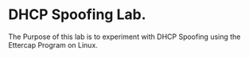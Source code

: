 # DHCP Spoofing Lab.
The Purpose of this lab is to experiment with DHCP Spoofing using the Ettercap Program on Linux.

